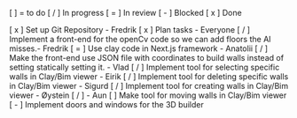 [ ] = to do
[ / ] In progress 
[ = ] In review
[ - ] Blocked
[ x ] Done

[ x ] Set up Git Repository - Fredrik
[ x ] Plan tasks - Everyone
[ / ] Implement a front-end for the openCv code so we can add floors the AI misses.- Fredrik
[ = ] Use clay code in Next.js framework - Anatolii
[ / ] Make the front-end use JSON file with coordinates to build walls instead of setting statically setting it. - Vlad
[ / ] Implement tool for selecting specific walls in Clay/Bim viewer - Eirik
[ / ] Implement tool for deleting specific walls in Clay/Bim viewer - Sigurd
[ / ] Implement tool for creating walls in Clay/Bim viewer - Øystein
[ / ] - Aun
[ ] Make tool for moving walls  in Clay/Bim viewer
[ - ] Implement doors and windows for the 3D builder
